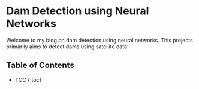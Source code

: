# Dam Detection using Neural Networks

Welcome to my blog on dam detection using neural networks. This projects primarily aims to detect dams using satellite data!

## Table of Contents
* TOC
{:toc}
